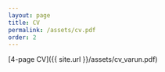```yaml
---
layout: page
title: CV
permalink: /assets/cv.pdf
order: 2
---
```


[4-page CV]({{ site.url }}/assets/cv_varun.pdf)
